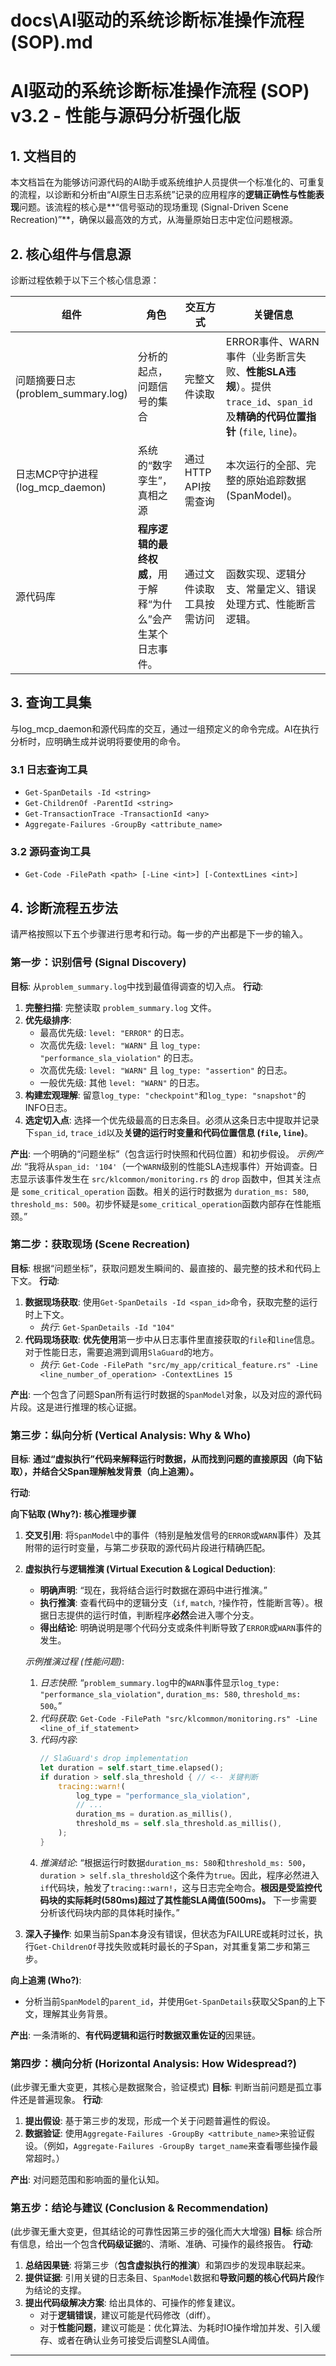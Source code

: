 # docs\AI驱动的系统诊断标准操作流程 (SOP).md
# AI驱动的系统诊断标准操作流程 (SOP) v3.2 - 性能与源码分析强化版

## 1. 文档目的

本文档旨在为能够访问源代码的AI助手或系统维护人员提供一个标准化的、可重复的流程，以诊断和分析由“AI原生日志系统”记录的应用程序的**逻辑正确性与性能表现**问题。该流程的核心是**“信号驱动的现场重现 (Signal-Driven Scene Recreation)”**，确保以最高效的方式，从海量原始日志中定位问题根源。

## 2. 核心组件与信息源

诊断过程依赖于以下三个核心信息源：

| 组件 | 角色 | 交互方式 | 关键信息 |
| --- | --- | --- | --- |
| 问题摘要日志<br>(problem_summary.log) | 分析的起点，问题信号的集合 | 完整文件读取 | ERROR事件、WARN事件（业务断言失败、**性能SLA违规**）。提供`trace_id`、`span_id`及**精确的代码位置指针** (`file`, `line`)。 |
| 日志MCP守护进程<br>(log_mcp_daemon) | 系统的“数字孪生”，真相之源 | 通过HTTP API按需查询 | 本次运行的全部、完整的原始追踪数据 (SpanModel)。 |
| 源代码库 | **程序逻辑的最终权威**，用于解释“为什么”会产生某个日志事件。 | 通过文件读取工具按需访问 | 函数实现、逻辑分支、常量定义、错误处理方式、性能断言逻辑。 |

## 3. 查询工具集

与log_mcp_daemon和源代码库的交互，通过一组预定义的命令完成。AI在执行分析时，应明确生成并说明将要使用的命令。

### 3.1 日志查询工具

*   `Get-SpanDetails -Id <string>`
*   `Get-ChildrenOf -ParentId <string>`
*   `Get-TransactionTrace -TransactionId <any>`
*   `Aggregate-Failures -GroupBy <attribute_name>`

### 3.2 源码查询工具

*   `Get-Code -FilePath <path> [-Line <int>] [-ContextLines <int>]`

## 4. 诊断流程五步法

请严格按照以下五个步骤进行思考和行动。每一步的产出都是下一步的输入。

### 第一步：识别信号 (Signal Discovery)

**目标**: 从`problem_summary.log`中找到最值得调查的切入点。
**行动**:
1.  **完整扫描**: 完整读取 `problem_summary.log` 文件。
2.  **优先级排序**:
    *   最高优先级: `level: "ERROR"` 的日志。
    *   次高优先级: `level: "WARN"` 且 `log_type: "performance_sla_violation"` 的日志。
    *   次高优先级: `level: "WARN"` 且 `log_type: "assertion"` 的日志。
    *   一般优先级: 其他 `level: "WARN"` 的日志。
3.  **构建宏观理解**: 留意`log_type: "checkpoint"`和`log_type: "snapshot"`的INFO日志。
4.  **选定切入点**: 选择一个优先级最高的日志条目。必须从这条日志中提取并记录下`span_id`, `trace_id`以及**关键的运行时变量和代码位置信息 (`file`, `line`)**。

**产出**: 一个明确的“问题坐标”（包含运行时快照和代码位置）和初步假设。
*示例产出*: “我将从`span_id: '104'`（一个`WARN`级别的性能SLA违规事件）开始调查。日志显示该事件发生在 `src/klcommon/monitoring.rs` 的 `drop` 函数中，但其关注点是 `some_critical_operation` 函数。相关的运行时数据为 `duration_ms: 580`, `threshold_ms: 500`。初步怀疑是`some_critical_operation`函数内部存在性能瓶颈。”

### 第二步：获取现场 (Scene Recreation)

**目标**: 根据“问题坐标”，获取问题发生瞬间的、最直接的、最完整的技术和代码上下文。
**行动**:
1.  **数据现场获取**: 使用`Get-SpanDetails -Id <span_id>`命令，获取完整的运行时上下文。
    *   *执行*: `Get-SpanDetails -Id "104"`
2.  **代码现场获取**: **优先使用**第一步中从日志事件里直接获取的`file`和`line`信息。对于性能日志，需要追溯到调用`SlaGuard`的地方。
    *   *执行*: `Get-Code -FilePath "src/my_app/critical_feature.rs" -Line <line_number_of_operation> -ContextLines 15`

**产出**: 一个包含了问题Span所有运行时数据的`SpanModel`对象，以及对应的源代码片段。这是进行推理的核心证据。

### 第三步：纵向分析 (Vertical Analysis: Why & Who)

**目标**: **通过“虚拟执行”代码来解释运行时数据，从而找到问题的直接原因（向下钻取），并结合父Span理解触发背景（向上追溯）。**

**行动**:

**向下钻取 (Why?): 核心推理步骤**

1.  **交叉引用**: 将`SpanModel`中的事件（特别是触发信号的`ERROR`或`WARN`事件）及其附带的运行时变量，与第二步获取的源代码片段进行精确匹配。
2.  **虚拟执行与逻辑推演 (Virtual Execution & Logical Deduction)**:
    *   **明确声明**: “现在，我将结合运行时数据在源码中进行推演。”
    *   **执行推演**: 查看代码中的逻辑分支（`if`, `match`, `?`操作符，性能断言等）。根据日志提供的运行时值，判断程序**必然**会进入哪个分支。
    *   **得出结论**: 明确说明是哪个代码分支或条件判断导致了`ERROR`或`WARN`事件的发生。

    *示例推演过程 (性能问题)*:
    1.  *日志快照*: “`problem_summary.log`中的`WARN`事件显示`log_type: "performance_sla_violation"`, `duration_ms: 580`, `threshold_ms: 500`。”
    2.  *代码获取*: `Get-Code -FilePath "src/klcommon/monitoring.rs" -Line <line_of_if_statement>`
    3.  *代码内容*:
        ```rust
        // SlaGuard's drop implementation
        let duration = self.start_time.elapsed();
        if duration > self.sla_threshold { // <-- 关键判断
            tracing::warn!(
                log_type = "performance_sla_violation",
                // ...
                duration_ms = duration.as_millis(),
                threshold_ms = self.sla_threshold.as_millis(),
            );
        }
        ```
    4.  *推演结论*: “根据运行时数据`duration_ms: 580`和`threshold_ms: 500`，`duration > self.sla_threshold`这个条件为`true`。因此，程序必然进入`if`代码块，触发了`tracing::warn!`，这与日志完全吻合。**根因是受监控代码块的实际耗时(580ms)超过了其性能SLA阈值(500ms)。** 下一步需要分析该代码块内部的具体耗时操作。”

3.  **深入子操作**: 如果当前Span本身没有错误，但状态为FAILURE或耗时过长，执行`Get-ChildrenOf`寻找失败或耗时最长的子Span，对其重复第二步和第三步。

**向上追溯 (Who?)**:
*   分析当前`SpanModel`的`parent_id`，并使用`Get-SpanDetails`获取父Span的上下文，理解其业务背景。

**产出**: 一条清晰的、**有代码逻辑和运行时数据双重佐证的**因果链。

### 第四步：横向分析 (Horizontal Analysis: How Widespread?)

(此步骤无重大变更，其核心是数据聚合，验证模式)
**目标**: 判断当前问题是孤立事件还是普遍现象。
**行动**:
1.  **提出假设**: 基于第三步的发现，形成一个关于问题普遍性的假设。
2.  **数据验证**: 使用`Aggregate-Failures -GroupBy <attribute_name>`来验证假设。（例如，`Aggregate-Failures -GroupBy target_name`来查看哪些操作最常超时。）

**产出**: 对问题范围和影响面的量化认知。

### 第五步：结论与建议 (Conclusion & Recommendation)

(此步骤无重大变更，但其结论的可靠性因第三步的强化而大大增强)
**目标**: 综合所有信息，给出一个包含**代码级证据**的、清晰、准确、可操作的最终报告。
**行动**:
1.  **总结因果链**: 将第三步（**包含虚拟执行的推演**）和第四步的发现串联起来。
2.  **提供证据**: 引用关键的日志条目、`SpanModel`数据和**导致问题的核心代码片段**作为结论的支撑。
3.  **提出代码级解决方案**: 给出具体的、可操作的修复建议。
    *   对于**逻辑错误**，建议可能是代码修改（diff）。
    *   对于**性能问题**，建议可能是：优化算法、为耗时IO操作增加并发、引入缓存、或者在确认业务可接受后调整SLA阈值。

---

